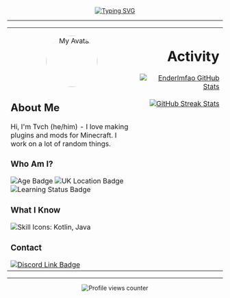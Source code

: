 <div align="center">
<a href="https://github.com/Enderlmfao">
<img src="https://readme-typing-svg.herokuapp.com?font=Fira+Code&size=30&pause=1000&color=00FF90&center=true&vCenter=true&width=490&lines=Welcome+to+my+BIO" alt="Typing SVG" />
</a>
</div>
<hr>
<table width="100%">
<tr>
<td width="60%" align="left" valign="top">
<p align="center">
      <img src="https://avatars.githubusercontent.com/u/147654366?v=4" alt="My Avatar" width="120" style="border-radius: 50%;">
  </p>

  ## About Me

 Hi, I'm Tvch (he/him) - I love making plugins and mods for Minecraft. I work on a lot of random things.
  <br>

  ### Who Am I?

  <p>
    <img src="https://img.shields.io/badge/Age-15-orange?style=for-the-badge&logo=github&logoColor=white" alt="Age Badge"/>
    <img src="https://img.shields.io/badge/Located-UK-005A9C?style=for-the-badge&logo=united-kingdom&logoColor=white" alt="UK Location Badge"/>
    <img src="https://img.shields.io/badge/Status-Still%20Learning-blueviolet?style=for-the-badge&logo=read+the+docs&logoColor=white" alt="Learning Status Badge"/>
  </p>

  ### What I Know

  <p>
    <img src="https://skillicons.dev/icons?i=kotlin,java" alt="Skill Icons: Kotlin, Java" />
  </p>

  ### Contact

  <a href="https://discord.com/users/1328781294154289264">
    <img src="https://img.shields.io/badge/Discord-Connect-5865F2?style=for-the-badge&logo=discord&logoColor=white" alt="Discord Link Badge"/>
  </a>
  
</td>

<td width="40%" align="right" valign="top">

  # Activity

  <a href="https://github.com/Enderlmfao">
    <img src="https://github-readme-stats.vercel.app/api?username=Enderlmfao&show_icons=true&theme=gotham&hide_border=true&count_private=true&line_height=25" alt="Enderlmfao GitHub Stats" />
  </a>
  
  <br>
  <br>

  <a href="https://git.io/streak-stats">
    <img src="https://github-readme-streak-stats.herokuapp.com/?user=Enderlmfao&theme=gotham&hide_border=true&fire=00FF90&ring=00FF90" alt="GitHub Streak Stats" />
  </a>

</td>
</tr>
</table>
<hr>
<div align="center">
<img src="https://komarev.com/ghpvc/?username=Enderlmfao&color=green&style=flat-square" alt="Profile views counter" />
</div>
